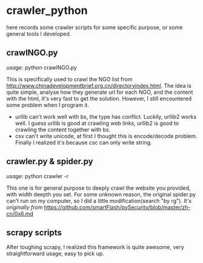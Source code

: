 # crawler_python
here records some crawler scripts for some specific purpose, or some general tools I developed.

## crawlNGO.py
*usage*: python crawlNGO.py

This is specifically used to crawl the NGO list from http://www.chinadevelopmentbrief.org.cn/directoryindex.html. The idea is quite simple, analyse how they generate url for each NGO, and the content with the html, it's very fast to get the solution.
However, I still encountered some problem when I program it.
* urllib can't work well with bs, the type has conflict. Luckily, urllib2 works well. I guess urllib is good at crawling web links, urllib2 is good to crawling the content together with bs.
* csv can't write unicode, at first I thought this is encode/decode problem. Finally I realized it's because csc can only write string.

## crawler.py & spider.py
*usage*: python crawler -r <file with urls>

This one is for general purpose to deeply crawl the website you provided, with width deepth you set. For some unknown reason, the original spider.py can't run on my computer, so I did a little modification(search "by rg").
*It's originally from* https://github.com/smartFlash/pySecurity/blob/master/zh-cn/0x6.md

## scrapy scripts
After toughing scrapy, I realized this framework is quite awesome, very straightforward usage, easy to pick up.

